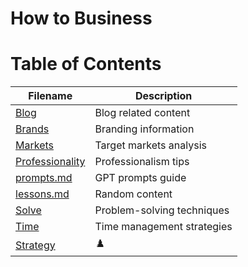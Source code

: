 # How to Business

# Table of Contents

| Filename            | Description       |
|---------------------|-------------------|
| [Blog](blog.md)                 | Blog related content |
| [Brands](brand.md)               | Branding information |
| [Markets](markets.md)           | Target markets analysis |
| [Professionality](professionality.md) | Professionalism tips |
| [prompts.md](prompts.md)           | GPT prompts guide |
| [lessons.md](lessons.md)             | Random content |
| [Solve](solve.md)               | Problem-solving techniques |
| [Time](time.md)                 | Time management strategies |
| [Strategy](strategy.md) | ♟️ |
